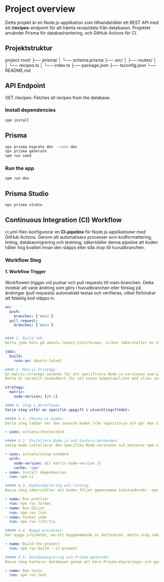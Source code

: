 # Project overview

Detta projekt är en Node.js-applikation som tillhandahåller ett REST API med ett **/recipes**-endpoint för att hämta receptdata från databasen. Projektet använder Prisma för databashantering, och GitHub Actions för CI.

## Projektstruktur

project-root/
├── prisma/
│ └── schema.prisma
├── src/
│ ├── routes/
│ │ └── recipes.ts
│ └── index.ts
├── package.json
├── tsconfig.json
└── README.md

## API Endpoint

GET /recipes: Fetches all recipes from the database.

### Install dependencies

```bash
npm install
```

## Prisma

```bash
npx prisma migrate dev --name dev
npx prisma generate
npm run seed
```

### Run the app

```bash
npm run dev
```

## Prisma Studio

```bash
npx prisma studio
```

## Continuous Integration (CI) Workflow

ci.yml-filen konfigurerar en **CI-pipeline** för Node.js-applikationer med GitHub Actions. Genom att automatisera processer som kodformattering, linting, databasmigrering och testning, säkerställer denna pipeline att koden håller hög kvalitet innan den släpps eller slås ihop till huvudbranchen.

### Workflow Steg

#### 1. Workflow Trigger

Workflowen triggas vid pushar och pull requests till main-branchen. Detta innebär att varje ändring som görs i huvudbranchen eller förslag på ändringar (pull requests) automatiskt testas och verifieras, vilket förhindrar att felaktig kod släpps in.

```yaml
on:
  push:
    branches: ['main']
  pull_request:
    branches: ['main']


#### 2. Build Job
Detta jobb körs på ubuntu-latest-plattformen, vilket säkerställer en stabil och konsekvent Linux-miljö för alla automatiska steg.

jobs:
  build:
    runs-on: ubuntu-latest

#### 3. Matrix Strategy
En matrix-strategi används för att specificera Node.js-versionen som pipelinen körs på (här 20.x).
Detta är särskilt användbart för att testa kompatibilitet med olika versioner om fler versioner läggs till senare.

strategy:
  matrix:
    node-version: [20.x]

#### 4. Steg i Workflowen
Varje steg utför en specifik uppgift i utvecklingsflödet:

##### 4.1. Checka ut koden:
Detta steg laddar ner den senaste koden från repositoryn och gör den tillgänglig för efterföljande steg.

- uses: actions/checkout@v4

##### 4.2. Installera Node.js och hantera beroenden:
setup-node installerar den specifika Node-versionen och hanterar npm-cachen för snabbare byggtider. npm ci installerar alla beroenden enligt package-lock.json, vilket säkerställer en konsekvent miljö.

- uses: actions/setup-node@v4
  with:
    node-version: ${{ matrix.node-version }}
    cache: 'npm'
- name: Install dependencies
  run: npm ci

##### 4.3. Kodformattering och linting:
Dessa steg säkerställer att koden följer gemensamma kodstandarder. npm run format formaterar koden med Prettier, medan npm run lint kör ESLint för att identifiera eventuella kodstilfel. lint:fix korrigerar mindre fel automatiskt, vilket gör koden enhetlig och minskar manuellt arbete.

- name: Run prettier
  run: npm run format
- name: Run ESLint
  run: npm run lint
- name: Format code
  run: npm run lint:fix

##### 4.4. Bygga projektet:
Här byggs projektet, om ett byggkommando är definierat. Detta steg säkerställer att koden kan byggas utan fel innan distribution.

- name: Build the project
  run: npm run build --if-present

##### 4.5. Databasmigrering och Prisma-generate:
Dessa steg hanterar databasen genom att köra Prisma-migreringar och generera Prisma-klienter. prisma:migrate migrerar databasen till den senaste strukturen, och postinstall kör prisma generate för att skapa klientkod. Detta säkerställer att databasstrukturen och Prisma-klienterna är uppdaterade.

- name: Run tests
  run: npm run test

```
